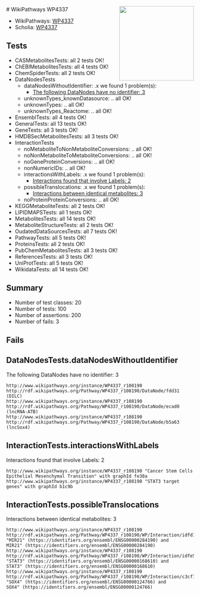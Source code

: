 <img style="float: right; width: 200px" src="https://upload.wikimedia.org/wikipedia/commons/thumb/8/83/Wplogo_with_text_500.png/640px-Wplogo_with_text_500.png" />
# WikiPathways WP4337

* WikiPathways: [WP4337](https://identifiers.org/wikipathways:WP4337)
* Scholia: [WP4337](https://scholia.toolforge.org/wikipathways/WP4337)
## Tests
* CASMetabolitesTests: all 2 tests OK!
* ChEBIMetabolitesTests: all 4 tests OK!
* ChemSpiderTests: all 2 tests OK!
* DataNodesTests
    * dataNodesWithoutIdentifier: .x we found 1 problem(s):
        * [The following DataNodes have no identifier: 3](#d2d32fa2)
    * unknownTypes_knownDatasource: .. all OK!
    * unknownTypes: .. all OK!
    * unknownTypes_Reactome: .. all OK!
* EnsemblTests: all 4 tests OK!
* GeneralTests: all 13 tests OK!
* GeneTests: all 3 tests OK!
* HMDBSecMetabolitesTests: all 3 tests OK!
* InteractionTests
    * noMetaboliteToNonMetaboliteConversions: .. all OK!
    * noNonMetaboliteToMetaboliteConversions: .. all OK!
    * noGeneProteinConversions: .. all OK!
    * nonNumericIDs: .. all OK!
    * interactionsWithLabels: .x we found 1 problem(s):
        * [Interactions found that involve Labels: 2](#630d2679)
    * possibleTranslocations: .x we found 1 problem(s):
        * [Interactions between identical metabolites: 3](#d59038c6)
    * noProteinProteinConversions: .. all OK!
* KEGGMetaboliteTests: all 2 tests OK!
* LIPIDMAPSTests: all 1 tests OK!
* MetabolitesTests: all 14 tests OK!
* MetaboliteStructureTests: all 2 tests OK!
* OudatedDataSourcesTests: all 7 tests OK!
* PathwayTests: all 5 tests OK!
* ProteinsTests: all 2 tests OK!
* PubChemMetabolitesTests: all 3 tests OK!
* ReferencesTests: all 3 tests OK!
* UniProtTests: all 5 tests OK!
* WikidataTests: all 14 tests OK!


## Summary

* Number of test classes: 20
* Number of tests: 100
* Number of assertions: 200
* Number of fails: 3

## Fails

<a name="d2d32fa2" />

## DataNodesTests.dataNodesWithoutIdentifier

The following DataNodes have no identifier: 3
```
http://www.wikipathways.org/instance/WP4337_r108190 http://rdf.wikipathways.org/Pathway/WP4337_r108190/DataNode/fdd31 (DILC)
http://www.wikipathways.org/instance/WP4337_r108190 http://rdf.wikipathways.org/Pathway/WP4337_r108190/DataNode/ecad0 (lncRNA-ATB)
http://www.wikipathways.org/instance/WP4337_r108190 http://rdf.wikipathways.org/Pathway/WP4337_r108190/DataNode/b5a63 (lncSox4)
```

<a name="630d2679" />

## InteractionTests.interactionsWithLabels

Interactions found that involve Labels: 2
```
http://www.wikipathways.org/instance/WP4337_r108190 "Cancer Stem Cells
Epithelial Mesenchymal Transition" with graphId fe38a
http://www.wikipathways.org/instance/WP4337_r108190 "STAT3 target genes" with graphId b1c9b
```

<a name="d59038c6" />

## InteractionTests.possibleTranslocations

Interactions between identical metabolites: 3
```
http://www.wikipathways.org/instance/WP4337_r108190 http://rdf.wikipathways.org/Pathway/WP4337_r108190/WP/Interaction/idfd1f2e7c "MIR21" (https://identifiers.org/ensembl/ENSG00000284190) and 
MIR21" (https://identifiers.org/ensembl/ENSG00000284190)
http://www.wikipathways.org/instance/WP4337_r108190 http://rdf.wikipathways.org/Pathway/WP4337_r108190/WP/Interaction/idfe58412a "STAT3" (https://identifiers.org/ensembl/ENSG00000168610) and 
STAT3" (https://identifiers.org/ensembl/ENSG00000168610)
http://www.wikipathways.org/instance/WP4337_r108190 http://rdf.wikipathways.org/Pathway/WP4337_r108190/WP/Interaction/c3cf7 "SOX4" (https://identifiers.org/ensembl/ENSG00000124766) and 
SOX4" (https://identifiers.org/ensembl/ENSG00000124766)
```

